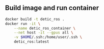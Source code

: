 ## Build image and run container
```bash
docker build -t detic_ros .
docker run -it \
    --name detic_ros_container \
    --net host -it --gpus all \
    -v $HOME/.ssh:/home/user/.ssh \
    detic_ros:latest
```
